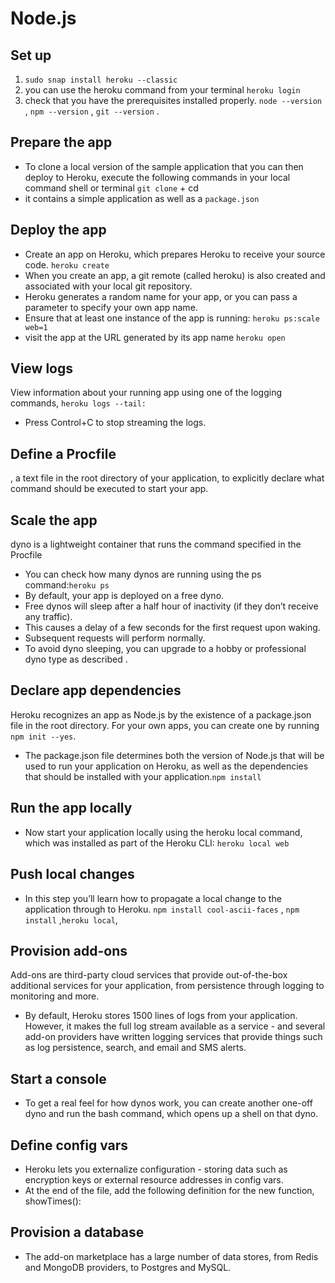 #  Node.js
## Set up
1. `sudo snap install heroku --classic`
2. you can use the heroku command from your terminal `heroku login`
3. check that you have the prerequisites installed properly. `node --version` , `npm --version` , `git --version` .
## Prepare the app
* To clone a local version of the sample application that you can then deploy to Heroku, execute the following commands in your local command shell or terminal
`git clone` + cd 
* it contains a simple application as well as a `package.json`
## Deploy the app
* Create an app on Heroku, which prepares Heroku to receive your source code. `heroku create`
* When you create an app, a git remote (called heroku) is also created and associated with your local git repository.
* Heroku generates a random name for your app, or you can pass a parameter to specify your own app name.
* Ensure that at least one instance of the app is running: `heroku ps:scale web=1`
*  visit the app at the URL generated by its app name `heroku open`
## View logs
View information about your running app using one of the logging commands, `heroku logs --tail:`
* Press Control+C to stop streaming the logs.

## Define a Procfile
, a text file in the root directory of your application, to explicitly declare what command should be executed to start your app.
## Scale the app
 dyno is a lightweight container that runs the command specified in the Procfile
* You can check how many dynos are running using the ps command:`heroku ps`
* By default, your app is deployed on a free dyno. 
* Free dynos will sleep after a half hour of inactivity (if they don’t receive any traffic). 
* This causes a delay of a few seconds for the first request upon waking.
* Subsequent requests will perform normally. 
* To avoid dyno sleeping, you can upgrade to a hobby or professional dyno type as described .
## Declare app dependencies
Heroku recognizes an app as Node.js by the existence of a package.json file in the root directory. For your own apps, you can create one by running `npm init --yes`.
* The package.json file determines both the version of Node.js that will be used to run your application on Heroku, as well as the dependencies that should be installed with your application.`npm install`
## Run the app locally
* Now start your application locally using the heroku local command, which was installed as part of the Heroku CLI: `heroku local web`
## Push local changes
* In this step you’ll learn how to propagate a local change to the application through to Heroku. 
`npm install cool-ascii-faces` , `npm install`
,`heroku local`, 
## Provision add-ons
Add-ons are third-party cloud services that provide out-of-the-box additional services for your application, from persistence through logging to monitoring and more.

* By default, Heroku stores 1500 lines of logs from your application. However, it makes the full log stream available as a service - and several add-on providers have written logging services that provide things such as log persistence, search, and email and SMS alerts.
## Start a console
* To get a real feel for how dynos work, you can create another one-off dyno and run the bash command, which opens up a shell on that dyno.
## Define config vars
* Heroku lets you externalize configuration - storing data such as encryption keys or external resource addresses in config vars.
* At the end of the file, add the following definition for the new function, showTimes():
## Provision a database
* The add-on marketplace has a large number of data stores, from Redis and MongoDB providers, to Postgres and MySQL. 

